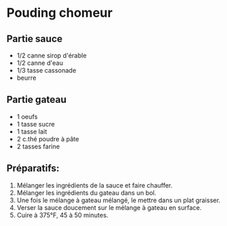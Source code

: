 # Pouding chomeur

## Partie sauce

* 1/2 canne sirop d'érable
* 1/2 canne d'eau
* 1/3 tasse cassonade
* beurre
  
## Partie gateau

- 1 oeufs
- 1 tasse sucre
- 1 tasse lait
- 2 c.thé poudre à pâte
- 2 tasses farine

## Préparatifs:

1. Mélanger les ingrédients de la sauce et faire chauffer.
2. Mélanger les ingrédients du gateau dans un bol.
3. Une fois le mélange à gateau mélangé, le mettre dans un plat graisser.
4. Verser la sauce doucement sur le mélange à gateau en surface.
5. Cuire à 375°F, 45 à 50 minutes.
